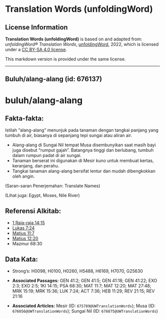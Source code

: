 # Translation Words (unfoldingWord)

## License Information

**Translation Words (unfoldingWord)** is based on and adapted from: _unfoldingWord® Translation Words_, [unfoldingWord](https://unfoldingword.org/utw), 2022, which is licensed under a [CC BY-SA 4.0 license](https://creativecommons.org/licenses/by-sa/4.0/legalcode.en).

This markdown version is provided under the same license.



--------------------------------

## Buluh/alang-alang (id: 676137)

buluh/alang\-alang
==================

Fakta\-fakta:
-------------

Istilah “alang\-alang” menunjuk pada tanaman dengan tangkai panjang yang tumbuh di air, biasanya di sepanjang tepi sungai atau aliran air.

* Alang\-alang di Sungai Nil tempat Musa disembunyikan saat masih bayi juga disebut “rumput gajah”. Batangnya tinggi dan berlubang, tumbuh dalam rumpun padat di air sungai.
* Tanaman berserat ini digunakan di Mesir kuno untuk membuat kertas, keranjang, dan perahu.
* Tangkai tanaman alang\-alang bersifat lentur dan mudah dibengkokkan oleh angin.

(Saran\-saran Penerjemahan: Translate Names)

(Lihat juga: Egypt, Moses, Nile River)

Referensi Alkitab:
------------------

* [1 Raja\-raja 14:15](https://ref.ly/1Kgs0:0)
* [Lukas 7:24](https://ref.ly/Luke7:24)
* [Matius 11:7](https://ref.ly/Matt11:7)
* [Matius 12:20](https://ref.ly/Matt12:20)
* Mazmur 68:30

Data Kata:
----------

* Strong’s: H0098, H0100, H0260, H5488, H6169, H7070, G25630

* **Associated Passages:** GEN 41:2; GEN 41:5; GEN 41:18; GEN 41:22; EXO 2:3; EXO 2:5; 1KI 14:15; PSA 68:30; MAT 11:7; MAT 12:20; MAT 27:48; MRK 15:19; MRK 15:36; LUK 7:24; ACT 7:36; HEB 11:29; REV 21:15; REV 21:16
* **Associated Articles:** Mesir (ID: `675789@UWTranslationWords`); Musa (ID: `676056@UWTranslationWords`); Sungai Nil (ID: `676075@UWTranslationWords`)

